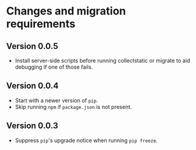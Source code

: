 # Changes and migration requirements

## Version 0.0.5

* Install server-side scripts before running collectstatic or migrate
  to aid debugging if one of those fails.

## Version 0.0.4

* Start with a newer version of `pip`.
* Skip running `npm` if `package.json` is not present.

## Version 0.0.3

* Suppress `pip`'s upgrade notice when running `pip freeze`.
